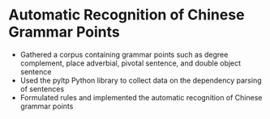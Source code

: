# Automatic Recognition of Chinese Grammar Points


- Gathered a corpus containing grammar points such as degree complement, place adverbial, pivotal
sentence, and double object sentence
- Used the pyltp Python library to collect data on the dependency parsing of sentences
- Formulated rules and implemented the automatic recognition of Chinese grammar points


